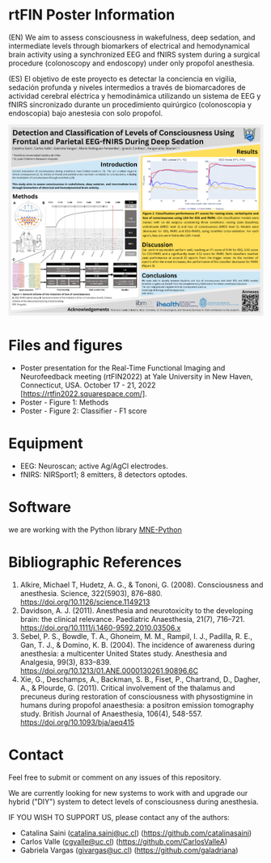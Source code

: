# rtFIN Poster Information

(EN) We aim to assess consciousness in wakefulness, deep sedation, and intermediate levels through biomarkers of electrical and hemodynamical brain activity using a synchronized EEG and fNIRS system during a surgical procedure (colonoscopy and endoscopy) under only propofol anesthesia.

(ES) El objetivo de este proyecto es detectar la conciencia en vigilia, sedación profunda y niveles intermedios a través de biomarcadores de actividad cerebral eléctrica y hemodinámica utilizando un sistema de EEG y fNIRS sincronizado durante un procedimiento quirúrgico (colonoscopia y endoscopia) bajo anestesia con solo propofol.

![](https://github.com/catalinasaini/rtFIN_poster/blob/main/poster.png?raw=true)

# Files and figures

* Poster presentation for the Real-Time Functional Imaging and Neurofeedback meeting (rtFIN2022) at Yale University in New Haven, Connecticut, USA. October 17 - 21, 2022 [https://rtfin2022.squarespace.com/].
* Poster - Figure 1: Methods
* Poster - Figure 2: Classifier - F1 score


# Equipment

*	EEG:	Neuroscan; active Ag/AgCl electrodes. 
*	fNIRS: NIRSport1; 8 emitters, 8 detectors optodes.

# Software
we are working with the Python library [MNE-Python](https://mne.tools/stable/index.html)

# Bibliographic References

1. Alkire, Michael T, Hudetz, A. G., & Tononi, G. (2008). Consciousness and anesthesia. Science, 322(5903), 876–880. https://doi.org/10.1126/science.1149213
2. Davidson, A. J. (2011). Anesthesia and neurotoxicity to the developing brain: the clinical relevance. Paediatric Anaesthesia, 21(7), 716–721. https://doi.org/10.1111/j.1460-9592.2010.03506.x
3. Sebel, P. S., Bowdle, T. A., Ghoneim, M. M., Rampil, I. J., Padilla, R. E., Gan, T. J., & Domino, K. B. (2004). The incidence of awareness during anesthesia: a multicenter United States study. Anesthesia and Analgesia, 99(3), 833–839. https://doi.org/10.1213/01.ANE.0000130261.90896.6C
4. Xie, G., Deschamps, A., Backman, S. B., Fiset, P., Chartrand, D., Dagher, A., & Plourde, G. (2011). Critical involvement of the thalamus and precuneus during restoration of consciousness with physostigmine in humans during propofol anaesthesia: a positron emission tomography study. British Journal of Anaesthesia, 106(4), 548-557. https://doi.org/10.1093/bja/aeq415

# Contact
Feel free to submit or comment on any issues of this repository.

We are currently looking for new systems to work with and upgrade our hybrid ("DIY") system to detect levels of consciousness during anesthesia.

IF YOU WISH TO SUPPORT US, please contact any of the authors:
*	Catalina Saini (catalina.saini@uc.cl) (https://github.com/catalinasaini)
*	Carlos Valle (cgvalle@uc.cl) (https://github.com/CarlosValleA)
*	Gabriela Vargas (givargas@uc.cl) (https://github.com/galadriana)
